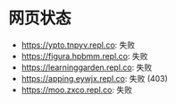 # 网页状态
- https://ypto.tnpyv.repl.co: 失败
- https://figura.hpbmm.repl.co: 失败
- https://learninggarden.repl.co: 失败
- https://apping.eywjx.repl.co: 失败 (403)
- https://moo.zxco.repl.co: 失败
